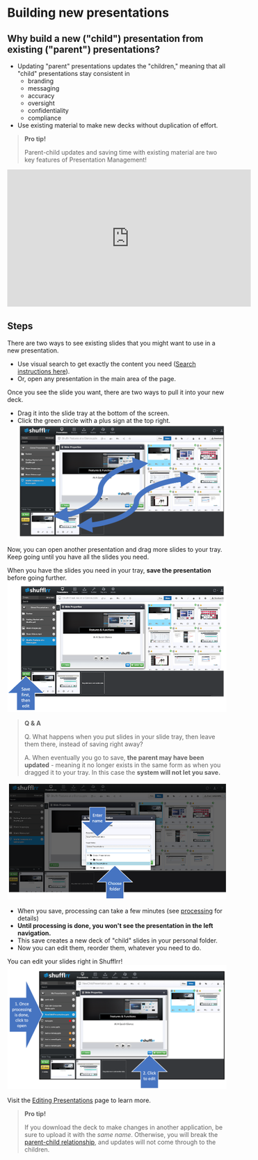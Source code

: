 # Building new presentations

## Why build a new ("child") presentation from existing ("parent") presentations?

* Updating "parent" presentations updates the "children," meaning that all "child" presentations stay consistent in 		
	* branding
	* messaging
	* accuracy
	* oversight
	* confidentiality
	* compliance 
* Use existing material to make new decks without duplication of effort. 

> **Pro tip!** 
>
> Parent-child updates and saving time with existing material are two key features of Presentation Management! 

<div class="player">
<iframe width="560" height="315" src="https://www.youtube-nocookie.com/embed/mfMjJ4X_H7U" title="YouTube video player" frameborder="0" allow="accelerometer; autoplay; clipboard-write; encrypted-media; gyroscope; picture-in-picture" allowfullscreen></iframe>
</div>

## Steps
There are two ways to see existing slides that you might want to use in a new presentation. 
* Use visual search to get exactly the content you need ([Search instructions here](shufflrr-search.md)). 
* Or, open any presentation in the main area of the page. 

Once you see the slide you want, there are two ways to pull it into your new deck. 
* Drag it into the slide tray at the bottom of the screen. 
* Click the green circle with a plus sign at the top right.
![Adding slides to slide tray](img/presentations-dragslides.png)

Now, you can open another presentation and drag more slides to your tray. Keep going until you have all the slides you need. 

When you have the slides you need in your tray, **save the presentation** before going further. 
![Save before proceeding](img/presentations-savefirst.png)

> **Q & A**
>
> Q. What happens when you put slides in your slide tray, then leave them there, instead of saving right away? 
>
> A. When eventually you go to save, **the parent may have been updated** - meaning it no longer exists in the same form as when you dragged it to your tray. In this case the **system will not let you save.** 


![How to save](img/presentations-savechild.png)
* When you save, processing can take a few minutes (see [processing](presentations-uploading.md#uploadProcessing) for details)
* **Until processing is done, you won't see the presentation in the left navigation.** 
* This save creates a new deck of "child" slides in your personal folder. 
* Now you can edit them, reorder them, whatever you need to do. 

You can edit your slides right in Shufflrr! 
![How to edit](img/presentations-editchild.png)

Visit the [Editing Presentations](presentations-editing.md) page to learn more. 

> **Pro tip!**
> 
> If you download the deck to make changes in another application, be sure to upload it with the *same name*. Otherwise, you will break the [parent-child relationship](presentations-slide-inheritance.md), and updates will not come through to the children. 

    
    
    
